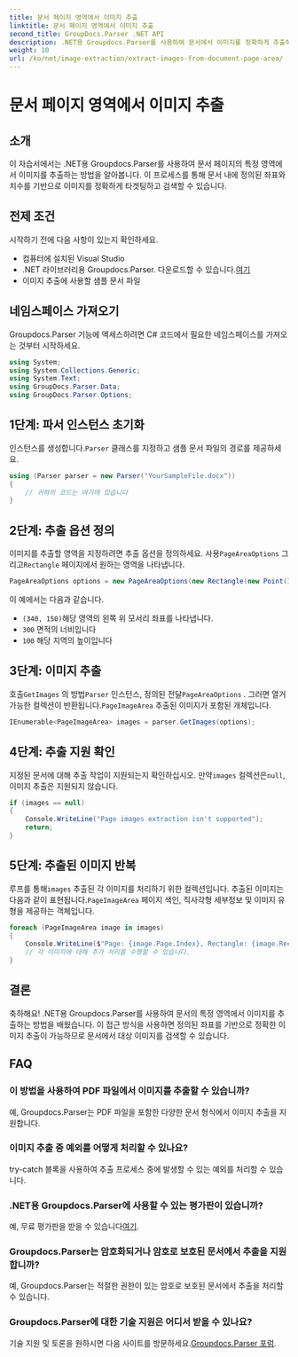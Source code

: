 ```yaml
---
title: 문서 페이지 영역에서 이미지 추출
linktitle: 문서 페이지 영역에서 이미지 추출
second_title: GroupDocs.Parser .NET API
description: .NET용 Groupdocs.Parser를 사용하여 문서에서 이미지를 정확하게 추출하는 방법을 알아보세요. 정확한 이미지 추출을 위해 특정 영역을 타겟팅하는 방법을 알아보세요.
weight: 10
url: /ko/net/image-extraction/extract-images-from-document-page-area/
---
```


# 문서 페이지 영역에서 이미지 추출

## 소개
이 자습서에서는 .NET용 Groupdocs.Parser를 사용하여 문서 페이지의 특정 영역에서 이미지를 추출하는 방법을 알아봅니다. 이 프로세스를 통해 문서 내에 정의된 좌표와 치수를 기반으로 이미지를 정확하게 타겟팅하고 검색할 수 있습니다.
## 전제 조건
시작하기 전에 다음 사항이 있는지 확인하세요.
- 컴퓨터에 설치된 Visual Studio
-  .NET 라이브러리용 Groupdocs.Parser. 다운로드할 수 있습니다.[여기](https://releases.groupdocs.com/parser/net/)
- 이미지 추출에 사용할 샘플 문서 파일
## 네임스페이스 가져오기
Groupdocs.Parser 기능에 액세스하려면 C# 코드에서 필요한 네임스페이스를 가져오는 것부터 시작하세요.
```csharp
using System;
using System.Collections.Generic;
using System.Text;
using GroupDocs.Parser.Data;
using GroupDocs.Parser.Options;
```
## 1단계: 파서 인스턴스 초기화
 인스턴스를 생성합니다.`Parser` 클래스를 지정하고 샘플 문서 파일의 경로를 제공하세요.
```csharp
using (Parser parser = new Parser("YourSampleFile.docx"))
{
    // 귀하의 코드는 여기에 있습니다
}
```
## 2단계: 추출 옵션 정의
 이미지를 추출할 영역을 지정하려면 추출 옵션을 정의하세요. 사용`PageAreaOptions` 그리고`Rectangle` 페이지에서 원하는 영역을 나타냅니다.
```csharp
PageAreaOptions options = new PageAreaOptions(new Rectangle(new Point(340, 150), new Size(300, 100)));
```
이 예에서는 다음과 같습니다.
- `(340, 150)`해당 영역의 왼쪽 위 모서리 좌표를 나타냅니다.
- `300` 면적의 너비입니다
- `100` 해당 지역의 높이입니다
## 3단계: 이미지 추출
 호출`GetImages` 의 방법`Parser` 인스턴스, 정의된 전달`PageAreaOptions` . 그러면 열거 가능한 컬렉션이 반환됩니다.`PageImageArea` 추출된 이미지가 포함된 개체입니다.
```csharp
IEnumerable<PageImageArea> images = parser.GetImages(options);
```
## 4단계: 추출 지원 확인
 지정된 문서에 대해 추출 작업이 지원되는지 확인하십시오. 만약`images` 컬렉션은`null`, 이미지 추출은 지원되지 않습니다.
```csharp
if (images == null)
{
    Console.WriteLine("Page images extraction isn't supported");
    return;
}
```
## 5단계: 추출된 이미지 반복
 루프를 통해`images` 추출된 각 이미지를 처리하기 위한 컬렉션입니다. 추출된 이미지는 다음과 같이 표현됩니다.`PageImageArea` 페이지 색인, 직사각형 세부정보 및 이미지 유형을 제공하는 객체입니다.
```csharp
foreach (PageImageArea image in images)
{
    Console.WriteLine($"Page: {image.Page.Index}, Rectangle: {image.Rectangle}, Type: {image.FileType}");
    // 각 이미지에 대해 추가 처리를 수행할 수 있습니다.
}
```
## 결론
축하해요! .NET용 Groupdocs.Parser를 사용하여 문서의 특정 영역에서 이미지를 추출하는 방법을 배웠습니다. 이 접근 방식을 사용하면 정의된 좌표를 기반으로 정확한 이미지 추출이 가능하므로 문서에서 대상 이미지를 검색할 수 있습니다.

## FAQ
### 이 방법을 사용하여 PDF 파일에서 이미지를 추출할 수 있습니까?
예, Groupdocs.Parser는 PDF 파일을 포함한 다양한 문서 형식에서 이미지 추출을 지원합니다.
### 이미지 추출 중 예외를 어떻게 처리할 수 있나요?
try-catch 블록을 사용하여 추출 프로세스 중에 발생할 수 있는 예외를 처리할 수 있습니다.
### .NET용 Groupdocs.Parser에 사용할 수 있는 평가판이 있습니까?
 예, 무료 평가판을 받을 수 있습니다[여기](https://releases.groupdocs.com/).
### Groupdocs.Parser는 암호화되거나 암호로 보호된 문서에서 추출을 지원합니까?
예, Groupdocs.Parser는 적절한 권한이 있는 암호로 보호된 문서에서 추출을 처리할 수 있습니다.
### Groupdocs.Parser에 대한 기술 지원은 어디서 받을 수 있나요?
 기술 지원 및 토론을 원하시면 다음 사이트를 방문하세요.[Groupdocs.Parser 포럼](https://forum.groupdocs.com/c/parser/17).
